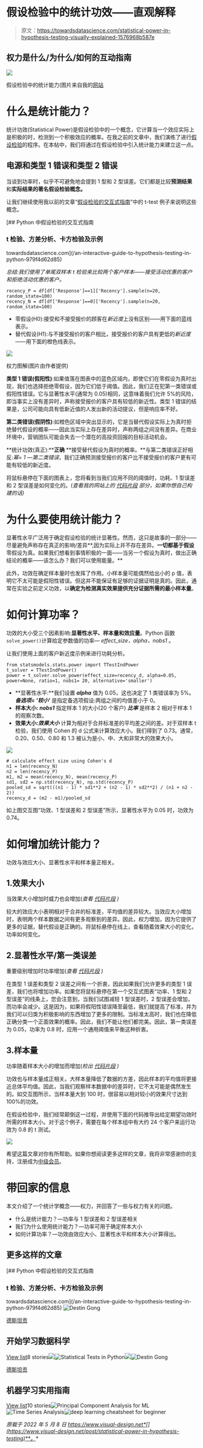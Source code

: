 # 假设检验中的统计功效——直观解释

> 原文：<https://towardsdatascience.com/statistical-power-in-hypothesis-testing-visually-explained-1576968b587e>

## 权力是什么/为什么/如何的互动指南

![](img/081aabba9601ed32ba1705011195e8f2.png)

假设检验中的统计能力(图片来自我的[网站](https://www.visual-design.net/)

# 什么是统计能力？

统计功效(Statistical Power)是假设检验中的一个概念，它计算当一个效应实际上是积极的时，检测到一个积极效应的概率。在我之前的文章中，我们演练了进行[假设检验](/an-interactive-guide-to-hypothesis-testing-in-python-979f4d62d85)的程序。在本帖中，我们将通过在假设检验中引入统计能力来建立这一点。

## 电源和类型 1 错误和类型 2 错误

当谈到功率时，似乎不可避免地会提到 1 型和 2 型误差。它们都是比较**预测结果**和**实际结果的著名假设检验概念。**

让我们继续使用我以前的文章“[假设检验的交互式指南](/an-interactive-guide-to-hypothesis-testing-in-python-979f4d62d85)”中的 t-test 例子来说明这些概念。

[](/an-interactive-guide-to-hypothesis-testing-in-python-979f4d62d85) [## Python 中假设检验的交互式指南

### t 检验、方差分析、卡方检验及示例

towardsdatascience.com](/an-interactive-guide-to-hypothesis-testing-in-python-979f4d62d85) 

*总结:我们使用了单尾双样本 t 检验来比较两个客户样本——接受活动优惠的客户和拒绝活动优惠的客户。*

```
recency_P = df[df['Response']==1]['Recency'].sample(n=20, random_state=100)
recency_N = df[df['Response']==0]['Recency'].sample(n=20, random_state=100)
```

*   零假设(H0):接受和不接受报价的顾客在*新近度*上没有区别——用下面的蓝线表示。
*   替代假设(H1):与不接受报价的客户相比，接受报价的客户具有更低的*新近度*——用下面的橙色线表示。

![](img/8a74d3fae297c4a59033c72b44b8c653.png)

权力图解(图片由作者提供)

**类型 1 错误(假阳性)**:如果值落在图表中的蓝色区域内，即使它们在零假设为真时出现，我们也选择拒绝零假设，因为它们低于阈值。因此，我们正在犯第一类错误或假阳性错误。它与显著性水平(通常为 0.05)相同，这意味着我们允许 5%的风险，即当事实上没有差异时，声称接受报价的客户具有较低的新近性。类型 1 错误的结果是，公司可能向具有低新近值的人发出新的活动提议，但是响应率不好。

**第二类错误(假阴性)**:如橙色区域中突出显示的，它是当替代假设实际上为真时拒绝替代假设的概率——因此当实际上存在差异时，声称两组之间没有差异。在商业环境中，营销团队可能会失去一个潜在的高投资回报的目标活动机会。

**统计功效(真正):****正确** **接受替代假设为真时的概率。**与第二类错误正好相反:*幂= 1 —第二类错误*，我们正确预测接受报价的客户比不接受报价的客户更有可能有较低的新近度。

将鼠标悬停在下面的图表上，您将看到当我们应用不同的阈值时，功耗、1 型误差和 2 型误差是如何变化的。(*查看我的网站上的* [*代码片段*](https://www.visual-design.net/code-snippets) *部分，如果你想自己构建的话)*

# 为什么要使用统计能力？

显著性水平广泛用于确定假设检验的统计显著性。然而，这只是故事的一部分——尽量避免声称存在真正的影响/差异**,因为实际上并不存在差异。**一切都基于假设**零假设为真。如果我们想看到事情积极的一面——当另一个假设为真时，做出正确结论的概率——该怎么办？我们可以使用能量。**

此外，功效在确定样本量时也发挥了作用。小样本量可能偶然给出小的 p 值，表明它不太可能是假阳性错误。但这并不能保证有足够的证据证明是真的。因此，通常在实验之前定义功效，以**确定为检测真实效果提供充分证据所需的最小样本量**。

# 如何计算功率？

功效的大小受三个因素影响:**显著性水平、样本量和效应量**。Python 函数`solve_power()`计算给定参数值的功率— *effect_size，alpha，nobs1* 。

让我们使用上面的客户新近度示例来进行功耗分析。

```
from statsmodels.stats.power import TTestIndPower
t_solver = TTestIndPower()
power = t_solver.solve_power(effect_size=recency_d, alpha=0.05, power=None, ratio=1, nobs1= 20, alternative='smaller')
```

*   **显著性水平:**我们设置 ***alpha*** 值为 0.05，这也决定了 1 类错误率为 5%。 ***备选项= '较小'*** 是指定备选项假设:两组之间的均值差小于 0。
*   **样本大小: *nobs1*** 指定样本 1 的大小(20 个客户) ***比率*** 是样本 2 相对于样本 1 的观察次数。
*   **效果大小:*效果大小*** 计算为相对于合并标准差的平均差之间的差。对于双样本 t 检验，我们使用 Cohen 的 d 公式来计算效应大小。我们得到了 0.73。通常，0.20、0.50、0.80 和 1.3 被认为是小、中、大和非常大的效果大小。

![](img/2fd57929f5c2483db8b15e0762db8da5.png)

```
# calculate effect size using Cohen's d
n1 = len(recency_N)
n2 = len(recency_P)
m1, m2 = mean(recency_N), mean(recency_P)
sd1, sd2 = np.std(recency_N), np.std(recency_P)
pooled_sd = sqrt(((n1 - 1) * sd1**2 + (n2 - 1) * sd2**2) / (n1 + n2 - 2))
recency_d = (m2 - m1)/pooled_sd
```

如上图交互图“功效、1 型误差和 2 型误差”所示，显著性水平为 0.05 时，功效为 0.74。

# 如何增加统计能力？

功效与效应大小、显著性水平和样本量正相关。

## 1.效果大小

当效果大小增加时威力也会增加(*查看* [*代码片段*](https://www.visual-design.net/code-snippets) *)*

较大的效应大小表明相对于合并的标准差，平均值的差异较大。当效应大小增加时，表明两个样本数据之间有更多观察到的差异。因此，权力增加，因为它提供了更多的证据，替代假设是正确的。将鼠标悬停在线上，查看随着效果大小的变化，功率如何变化。

## 2.显著性水平/第一类误差

重要级别增加时功率增加(*查看* [*代码片段*](https://www.visual-design.net/code-snippets) *)*

在类型 1 误差和类型 2 误差之间有一个折衷，因此如果我们允许更多的类型 1 误差，我们也将增加功率。如果您将鼠标悬停在第一个交互式图表“功率、1 型和 2 型误差”的线条上，您会注意到，当我们试图减轻 1 型误差时，2 型误差会增加，而功率会减少。这是因为，如果将假阳性错误降至最低，我们就提高了标准，并为我们可以归类为积极影响的东西增加了更多的限制。当标准太高时，我们也在降低正确分类一个正面效果的概率。因此，我们不能让他们都完美。因此，第一类误差为 0.05，功率为 0.8 时，应用一个通用阈值来平衡这种折衷。

## 3.样本量

功率随着样本大小的增加而增加(*检出* [*代码片段*](https://www.visual-design.net/code-snippets) *)*

功效也与样本量成正相关。大样本量降低了数据的方差，因此样本的平均值将更接近总体平均值。因此，当我们观察样本数据中的差异时，它不太可能是偶然发生的。如交互图所示，当样本量大到 100 时，很容易以相对较小的效果尺寸达到 100%的功效。

在假设检验中，我们经常颠倒这一过程，并使用下面的代码推导出给定期望功效时所需的样本大小。对于这个例子，需要在每个样本组中有大约 24 个客户来运行功效为 0.8 的 t 测试。

![](img/8e9366437989cb75fc9834b7cfbcd2e9.png)

希望这篇文章对你有所帮助。如果你想阅读更多这样的文章，我将非常感谢你的支持，注册成为[中级会员](https://destingong.medium.com/membership)。

# 带回家的信息

本文介绍了一个统计学概念——权力，并回答了一些与权力有关的问题。

*   什么是统计能力？—功率与 1 型误差和 2 型误差相关
*   我们为什么使用统计能力？—功率可用于确定样本大小
*   如何计算功率？—功效由效应大小、显著性水平和样本大小计算得出。

## 更多这样的文章

[](/an-interactive-guide-to-hypothesis-testing-in-python-979f4d62d85) [## Python 中假设检验的交互式指南

### t 检验、方差分析、卡方检验及示例

towardsdatascience.com](/an-interactive-guide-to-hypothesis-testing-in-python-979f4d62d85) ![Destin Gong](img/dcd4375055f8aa7602b1433a60ad5ca3.png)

[德斯坦贡](https://destingong.medium.com/?source=post_page-----1576968b587e--------------------------------)

## 开始学习数据科学

[View list](https://destingong.medium.com/list/get-started-in-data-science-8006bb4ba3ad?source=post_page-----1576968b587e--------------------------------)8 stories![](img/d302bbd526df8af0e847419971dc535a.png)![Statistical Tests in Python](img/2ff8d4b6d8bd95fde596b31de22ef09e.png)![](img/ae659430af3f4c100a2e11f1f558462c.png)![Destin Gong](img/dcd4375055f8aa7602b1433a60ad5ca3.png)

[德斯坦贡](https://destingong.medium.com/?source=post_page-----1576968b587e--------------------------------)

## 机器学习实用指南

[View list](https://destingong.medium.com/list/practical-guides-to-machine-learning-a877c2a39884?source=post_page-----1576968b587e--------------------------------)10 stories![Principal Component Analysis for ML](img/1edea120a42bd7dc8ab4a4fcdd5b822d.png)![Time Series Analysis](img/fda8795039b423777fc8e9d8c0dc0d07.png)![deep learning cheatsheet for beginner](img/b2a4e3806c454a795ddfae0b02828b30.png)

*原载于 2022 年 5 月 8 日 https://www.visual-design.net*[](https://www.visual-design.net/post/statistical-power-in-hypothesis-testing)**。**